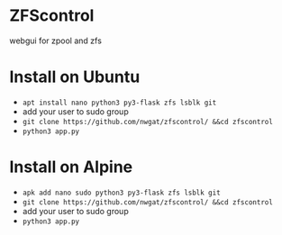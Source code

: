 # ZFScontrol
webgui for zpool and zfs

# Install on Ubuntu
* `apt install nano python3 py3-flask zfs lsblk git`
* add your user to sudo group
* `git clone https://github.com/nwgat/zfscontrol/ &&cd zfscontrol`
* `python3 app.py`


# Install on Alpine
* `apk add nano sudo python3 py3-flask zfs lsblk git`
* `git clone https://github.com/nwgat/zfscontrol/ &&cd zfscontrol`
* add your user to sudo group
* `python3 app.py`
